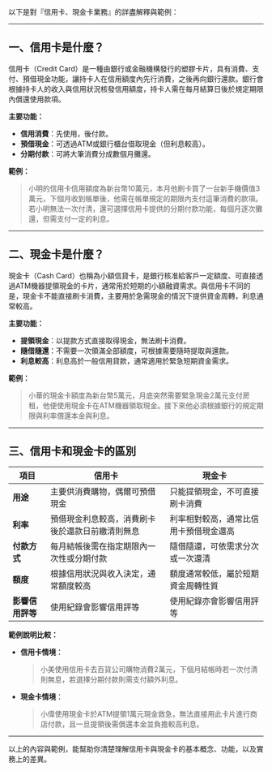 以下是對『信用卡、現金卡業務』的詳盡解釋與範例：

---

## 一、信用卡是什麼？

信用卡（Credit Card）是一種由銀行或金融機構發行的塑膠卡片，具有消費、支付、預借現金功能，讓持卡人在信用額度內先行消費，之後再向銀行還款。銀行會根據持卡人的收入與信用狀況核發信用額度，持卡人需在每月結算日後於規定期限內償還使用款項。

**主要功能：**
- **信用消費**：先使用，後付款。
- **預借現金**：可透過ATM或銀行櫃台借取現金（但利息較高）。
- **分期付款**：可將大筆消費分成數個月攤還。

**範例：**
> 小明的信用卡信用額度為新台幣10萬元，本月他刷卡買了一台新手機價值3萬元，下個月收到帳單後，他需在帳單規定的期限內支付這筆消費的款項。若小明無法一次付清，還可選擇信用卡提供的分期付款功能，每個月逐次攤還，但需支付一定的利息。

---

## 二、現金卡是什麼？

現金卡（Cash Card）也稱為小額信貸卡，是銀行核准給客戶一定額度、可直接透過ATM機器提領現金的卡片，通常用於短期的小額融資需求。與信用卡不同的是，現金卡不能直接刷卡消費，主要用於急需現金的情況下提供資金周轉，利息通常較高。

**主要功能：**
- **提領現金**：以提款方式直接取得現金，無法刷卡消費。
- **隨借隨還**：不需要一次領滿全部額度，可根據需要隨時提取與還款。
- **利息較高**：利息高於一般信用貸款，通常適用於緊急短期資金需求。

**範例：**
> 小華的現金卡額度為新台幣5萬元，月底突然需要緊急現金2萬元支付房租，他便使用現金卡在ATM機器領取現金。接下來他必須根據銀行的規定期限與利率償還本金與利息。

---

## 三、信用卡和現金卡的區別

| 項目 | 信用卡 | 現金卡 |
|------|-------|--------|
| **用途** | 主要供消費購物，偶爾可預借現金 | 只能提領現金，不可直接刷卡消費 |
| **利率** | 預借現金利息較高，消費刷卡後於還款日前繳清則無息 | 利率相對較高，通常比信用卡預借現金還高 |
| **付款方式** | 每月結帳後需在指定期限內一次性或分期付款 | 隨借隨還，可依需求分次或一次還清 |
| **額度** | 根據信用狀況與收入決定，通常額度較高 | 額度通常較低，屬於短期資金周轉性質 |
| **影響信用評等** | 使用紀錄會影響信用評等 | 使用紀錄亦會影響信用評等 |

**範例說明比較：**
- **信用卡情境**：
  > 小美使用信用卡去百貨公司購物消費2萬元，下個月結帳時若一次付清則無息，若選擇分期付款則需支付額外利息。
- **現金卡情境**：
  > 小偉使用現金卡於ATM提領1萬元現金救急，無法直接用此卡片進行商店付款，且一旦提領後需償還本金並負擔較高利息。

---

以上的內容與範例，能幫助你清楚理解信用卡與現金卡的基本概念、功能，以及實務上的差異。
